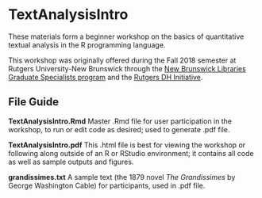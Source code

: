 # TextAnalysisIntro
These materials form a beginner workshop on the basics of quantitative textual analysis in the R programming language.

This workshop was originally offered during the Fall 2018 semester at Rutgers University-New Brunswick through the [New Brunswick Libraries Graduate Specialists program](https://libguides.rutgers.edu/graduatespecialist/) and the [Rutgers DH Initiative](http://dh.rutgers.edu/).

## File Guide
**TextAnalysisIntro.Rmd** Master .Rmd file for user participation in the workshop, to run or edit code as desired; used to generate .pdf file.

**TextAnalysisIntro.pdf** This .html file is best for viewing the workshop or following along outside of an R or RStudio environment; it contains all code as well as sample outputs and figures.

**grandissimes.txt** A sample text (the 1879 novel *The Grandissimes* by George Washington Cable) for participants, used in .pdf file.
